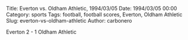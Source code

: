 Title: Everton vs. Oldham Athletic, 1994/03/05
Date: 1994/03/05 00:00
Category: sports
Tags: football, football scores, Everton, Oldham Athletic
Slug: everton-vs-oldham-athletic
Author: carbonero


Everton 2 - 1 Oldham Athletic
